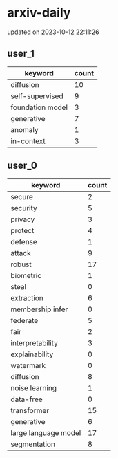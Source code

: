 # arxiv-daily
updated on 2023-10-12 22:11:26
## user_1
| keyword | count |
| - | - |
| diffusion | 10 |
| self-supervised | 9 |
| foundation model | 3 |
| generative | 7 |
| anomaly | 1 |
| in-context | 3 |
## user_0
| keyword | count |
| - | - |
| secure | 2 |
| security | 5 |
| privacy | 3 |
| protect | 4 |
| defense | 1 |
| attack | 9 |
| robust | 17 |
| biometric | 1 |
| steal | 0 |
| extraction | 6 |
| membership infer | 0 |
| federate | 5 |
| fair | 2 |
| interpretability | 3 |
| explainability | 0 |
| watermark | 0 |
| diffusion | 8 |
| noise learning | 1 |
| data-free | 0 |
| transformer | 15 |
| generative | 6 |
| large language model | 17 |
| segmentation | 8 |
